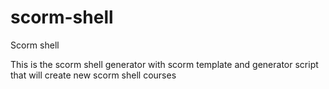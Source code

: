 # scorm-shell
Scorm shell

This is the scorm shell generator with scorm template and generator script that will create new scorm shell courses
